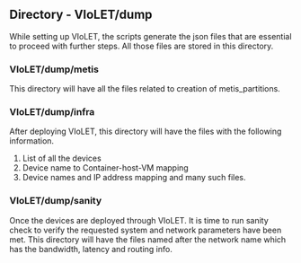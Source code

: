## Directory - VIoLET/dump

While setting up VIoLET, the scripts generate the json files that are essential to proceed with further steps. All those files are stored in this directory. 

### VIoLET/dump/metis
This directory will have all the files related to creation of metis_partitions.

### VIoLET/dump/infra
After deploying VIoLET, this directory will have the files with the following information.
1. List of all the devices
2. Device name to Container-host-VM mapping
3. Device names and IP address mapping
and many such files.

### VIoLET/dump/sanity
Once the devices are deployed through VIoLET. It is time to run sanity check to verify the requested system and network parameters have been met. 
This directory will have the files named after the network name which has the bandwidth, latency and routing info.

